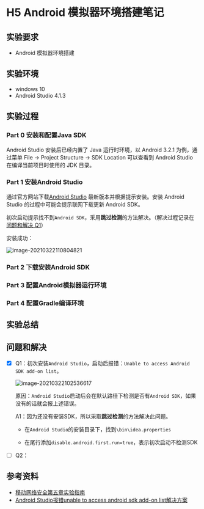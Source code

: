 # H5 Android 模拟器环境搭建笔记

## 实验要求

* Android 模拟器环境搭建

## 实验环境

* windows 10 
* Android Studio 4.1.3

## 实验过程

### Part 0 安装和配置Java SDK

Android Studio 安装后已经内置了 Java 运行时环境，以 Android 3.2.1 为例，通过菜单 File -> Project Structure -> SDK Location 可以查看到 Android Studio 在编译当前项目时使用的 JDK 目录。

### Part 1 安装Android Studio

通过官方网站下载[Android Studio](https://developer.android.com/studio/) 最新版本并根据提示安装。安装 Android Studio 的过程中可能会提示联网下载更新 Android SDK。

初次启动提示找不到`Android SDK`，采用**跳过检测**的方法解决。（解决过程记录在[问题和解决 Q1](#jump1)）

安装成功：

![image-20210322110804821](C:\Users\mengli\AppData\Roaming\Typora\typora-user-images\image-20210322110804821.png)

### Part 2 下载安装Android SDK



### Part 3 配置Android模拟器运行环境

### Part 4 配置Gradle编译环境



## 实验总结

## 问题和解决

- [x] <span id= "jump1">Q1</span>：初次安装`Android Studio`，启动后报错：`Unable to access Android SDK add-on list`。

  ![image-20210322102536617](C:\Users\mengli\AppData\Roaming\Typora\typora-user-images\image-20210322102536617.png)

  原因：`Android Studio`启动后会在默认路径下检测是否有`Android SDK`，如果没有的话就会报上述错误。

  A1：因为还没有安装SDK，所以采取**跳过检测**的方法解决此问题。

  * 在`Android Studio`的安装目录下，找到`\bin\idea.properties`

  * 在尾行添加`disable.android.first.run=true`，表示初次启动不检测SDK

- [ ] Q2：

## 参考资料

* [移动网络安全第五章实验指南](https://c4pr1c3.github.io/cuc-mis/chap0x05/exp.html)
* [Android Studio报错unable to access android sdk add-on list解决方案](https://blog.csdn.net/u010358168/article/details/81535307)

